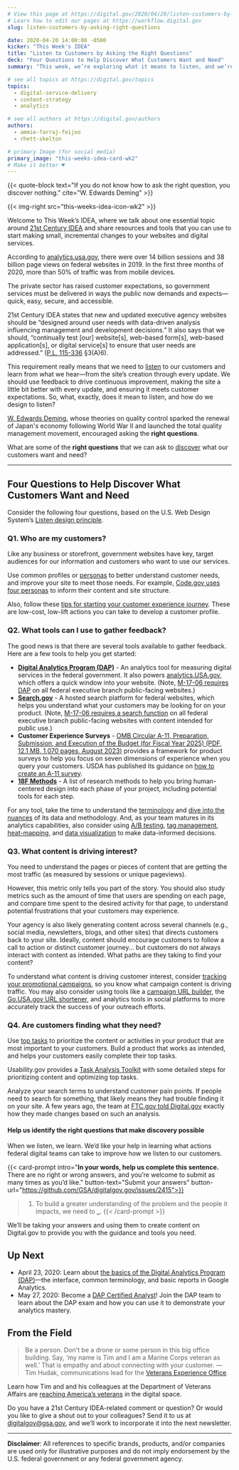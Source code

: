 ```yaml
---
# View this page at https://digital.gov/2020/04/20/listen-customers-by-asking-right-questions
# Learn how to edit our pages at https://workflow.digital.gov
slug: listen-customers-by-asking-right-questions

date: 2020-04-20 14:00:00 -0500
kicker: "This Week's IDEA"
title: "Listen to Customers by Asking the Right Questions"
deck: "Four Questions to Help Discover What Customers Want and Need"
summary: "This week, we’re exploring what it means to listen, and we’re taking a look at ways to use feedback to drive continuous improvement."

# see all topics at https://digital.gov/topics
topics:
  - digital-service-delivery
  - content-strategy
  - analytics

# see all authors at https://digital.gov/authors
authors:
  - ammie-farraj-feijoo
  - rhett-skelton

# primary Image (for social media)
primary_image: "this-weeks-idea-card-wk2"
# Make it better ♥
---
```


{{< quote-block text="If you do not know how to ask the right question, you discover nothing." cite="W. Edwards Deming" >}}

{{< img-right src="this-weeks-idea-icon-wk2" >}}

Welcome to This Week’s IDEA, where we talk about one essential topic around [21st Century IDEA](https://digital.gov/resources/21st-century-integrated-digital-experience-act/) and share resources and tools that you can use to start making small, incremental changes to your websites and digital services.

According to [analytics.usa.gov](https://analytics.usa.gov/), there were over 14 billion sessions and 38 billion page views on federal websites in 2019. In the first three months of 2020, more than 50% of traffic was from mobile devices.

The private sector has raised customer expectations, so government services must be delivered in ways the public now demands and expects—quick, easy, secure, and accessible.

21st Century IDEA states that new and updated executive agency websites should be “designed around user needs with data-driven analysis influencing management and development decisions.” It also says that we should, “continually test [our] website[s], web-based form[s], web-based application[s], or digital service[s] to ensure that user needs are addressed.” ([P.L. 115-336](https://www.congress.gov/bill/115th-congress/house-bill/5759/text) &sect;3(A)6).

This requirement really means that we need to [listen](https://designsystem.digital.gov/design-principles/#listen) to our customers and learn from what we hear—from the site’s creation through every update. We should use feedback to drive continuous improvement, making the site a little bit better with every update, and ensuring it meets customer expectations. So, what, exactly, does it mean to listen, and how do we design to listen?

[W. Edwards Deming](https://www8.gsb.columbia.edu/deming/about/history), whose theories on quality control sparked the renewal of Japan's economy following World War II and launched the total quality management movement, encouraged asking the **right questions**.

What are some of the **right questions** that we can ask to [discover](https://methods.18f.gov/discover/) what our customers want and need?

---

## Four Questions to Help Discover What Customers Want and Need

Consider the following four questions, based on the U.S. Web Design System’s [Listen design principle](https://designsystem.digital.gov/design-principles/#listen).

### Q1. Who are my customers?

Like any business or storefront, government websites have key, target audiences for our information and customers who want to use our services.

Use common profiles or [personas](https://methods.18f.gov/decide/personas/) to better understand customer needs, and improve your site to meet those needs. For example, [Code.gov uses four personas](https://github.com/GSA/code-gov/tree/master/docs/UX) to inform their content and site structure.

Also, follow these [tips for starting your customer experience journey](https://www.performance.gov/tips-for-starting-your-customer-experience-journey/). These are low-cost, low-lift actions you can take to develop a customer profile.

### Q2. What tools can I use to gather feedback?

The good news is that there are several tools available to gather feedback. Here are a few tools to help you get started:

- **[Digital Analytics Program (DAP)](https://digital.gov/services/dap/)** - An analytics tool for measuring digital services in the federal government. It also powers [analytics.USA.gov](http://analytics.USA.gov), which offers a quick window into your website. (Note, [M-17-06 requires DAP](https://digital.gov/guides/dap/common-questions-about-dap#implementation) on all federal executive branch public-facing websites.)
- **[Search.gov](https://www.search.gov/)** - A hosted search platform for federal websites, which helps you understand what your customers may be looking for on your product. (Note, [M-17-06 requires a search function](https://search.gov/about/policy/) on all federal executive branch public-facing websites with content intended for public use.)
- **Customer Experience Surveys** - [OMB Circular A-11, Preparation, Submission, and Execution of the Budget (for Fiscal Year 2025) (PDF, 12.1 MB, 1,070 pages, August 2023)](https://www.whitehouse.gov/wp-content/uploads/2018/06/a11.pdf) provides a framework for product surveys to help you focus on seven dimensions of experience when you query your customers. USDA has published its guidance on [how to create an A-11 survey](https://www.usda.gov/digital-strategy/research/plays#research2).
- **[18F Methods](https://methods.18f.gov/)** - A list of research methods to help you bring human-centered design into each phase of your project, including potential tools for each step.

For any tool, take the time to understand the [terminology](https://support.google.com/analytics/topic/6083659) and [dive into the nuances](https://digital.gov/2019/04/04/web-analytics-why-users-metric-just-got-more-complicated/) of its data and methodology. And, as your team matures in its analytics capabilities, also consider using [A/B testing](https://digital.gov/topics/a-b-testing/), [tag management](https://digital.gov/2016/03/31/tag-management-a-digital-analysts-best-friend/), [heat-mapping](https://digital.gov/2014/04/04/heatmapping-tools-show-whats-hot-on-your-pages/), and [data visualization](https://digital.gov/topics/data-visualization/) to make data-informed decisions.

### Q3. What content is driving interest?

You need to understand the pages or pieces of content that are getting the most traffic (as measured by sessions or unique pageviews).

However, this metric only tells you part of the story. You should also study metrics such as the amount of time that users are spending on each page, and compare time spent to the desired activity for that page, to understand potential frustrations that your customers may experience.

Your agency is also likely generating content across several channels (e.g., social media, newsletters, blogs, and other sites) that directs customers back to your site. Ideally, content should encourage customers to follow a call to action or distinct customer journey... but customers do not always interact with content as intended. What paths are they taking to find your content?

To understand what content is driving customer interest, consider [tracking your promotional campaigns](https://digital.gov/event/2018/04/18/dap-learning-series-creating-your-own-campaign-url-builder/), so you know what campaign content is driving traffic. You may also consider using tools like a [campaign URL builder](https://ga-dev-tools.appspot.com/campaign-url-builder/), the [Go.USA.gov URL shortener](https://go.usa.gov/), and analytics tools in social platforms to more accurately track the success of your outreach efforts.

### Q4. Are customers finding what they need?

Use [top tasks](https://digital.gov/event/2018/04/11/a-deep-dive-into-top-tasks-with-gerry-mcgovern/) to prioritize the content or activities in your product that are most important to your customers. Build a product that works as intended, and helps your customers easily complete their top tasks.

Usability.gov provides a [Task Analysis Toolkit](https://www.usability.gov/how-to-and-tools/methods/task-analysis.html) with some detailed steps for prioritizing content and optimizing top tasks.

Analyze your search terms to understand customer pain points. If people need to search for something, that likely means they had trouble finding it on your site. A few years ago, the team at [FTC.gov told Digital.gov](https://digital.gov/2016/09/14/analytics-success-series-federal-trade-commission/) exactly how they made changes based on such an analysis.

#### Help us identify the right questions that make discovery possible

When we listen, we learn. We’d like your help in learning what actions federal digital teams can take to improve how we listen to our customers.

{{< card-prompt intro="**In your words, help us complete this sentence.** There are no right or wrong answers, and you’re welcome to submit as many times as you’d like." button-text="Submit your answers" button-url="https://github.com/GSA/digitalgov.gov/issues/2415">}}

> 1. To build a greater understanding of the problem and the people it impacts, we need to ******\_******.
>    {{< /card-prompt >}}

We’ll be taking your answers and using them to create content on Digital.gov to provide you with the guidance and tools you need.

## Up Next

- April 23, 2020: Learn about [the basics of the Digital Analytics Program (DAP)](https://digital.gov/event/2020/04/23/dap-learning-series-an-introduction-basics/)—the interface, common terminology, and basic reports in Google Analytics.
- May 27, 2020: Become a [DAP Certified Analyst](https://digital.gov/event/2020/05/27/dap-learning-series-become-a-dap/)! Join the DAP team to learn about the DAP exam and how you can use it to demonstrate your analytics mastery.

## From the Field

> Be a person. Don't be a drone or some person in this big office building. Say, ‘my name is Tim and I am a Marine Corps veteran as well.’ That is empathy and about connecting with your customer. —Tim Hudak, communications lead for the [Veterans Experience Office](https://www.va.gov/ve/).

Learn how Tim and and his colleagues at the Department of Veterans Affairs are [reaching America’s veterans](https://digital.gov/event/2020/02/13/reaching-americas-veterans-in-digital-space/) in the digital space.

Do you have a 21st Century IDEA-related comment or question? Or would you like to give a shout out to your colleagues? Send it to us at [digitalgov@gsa.gov](mailto:digitalgov@gsa.gov), and we’ll work to incorporate it into the next newsletter.

---

**Disclaimer**: All references to specific brands, products, and/or companies are used only for illustrative purposes and do not imply endorsement by the U.S. federal government or any federal government agency.
